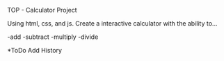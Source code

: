 TOP - Calculator Project

Using html, css, and js. Create a interactive calculator with the ability to...

-add
-subtract
-multiply
-divide 

*ToDo
Add History